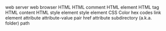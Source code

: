 web server
web browser
HTML
HTML comment
HTML element
HTML tag
HTML content
HTML style element
style element
CSS
Color hex codes
link element
attribute
attribute-value pair
href attribute
subdirectory (a.k.a. folder)
path
